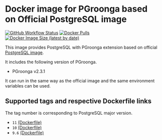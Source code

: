 # Docker image for PGroonga based on Official PostgreSQL image

[![GitHub Workflow Status](https://github.com/iquiw/docker-pgroonga-on-postgres/actions/workflows/docker.yml/badge.svg?branch=9.6)](https://github.com/iquiw/docker-pgroonga-on-postgres/actions/workflows/docker.yml?query=branch%3A9.6)
[![Docker Pulls](https://img.shields.io/docker/pulls/iquiw/pgroonga-on-postgres)](https://hub.docker.com/r/iquiw/pgroonga-on-postgres)
[![Docker Image Size (latest by date)](https://img.shields.io/docker/image-size/iquiw/pgroonga-on-postgres)](https://hub.docker.com/r/iquiw/pgroonga-on-postgres)

This image provides PostgreSQL with PGroonga extension based on
official [PostgreSQL image](https://hub.docker.com/_/postgres/).

It includes the following version of PGroonga.

* PGroonga v2.3.1

It can run in the same way as the official image and the same environment
variables can be used.

## Supported tags and respective Dockerfile links

The tag number is corresponding to PostgreSQL major version.

* `11` [(Dockerfile)](https://github.com/iquiw/docker-pgroonga-on-postgres/blob/master/Dockerfile)
* `10` [(Dockerfile)](https://github.com/iquiw/docker-pgroonga-on-postgres/blob/10/Dockerfile)
* `9.6` [(Dockerfile)](https://github.com/iquiw/docker-pgroonga-on-postgres/blob/9.6/Dockerfile)
